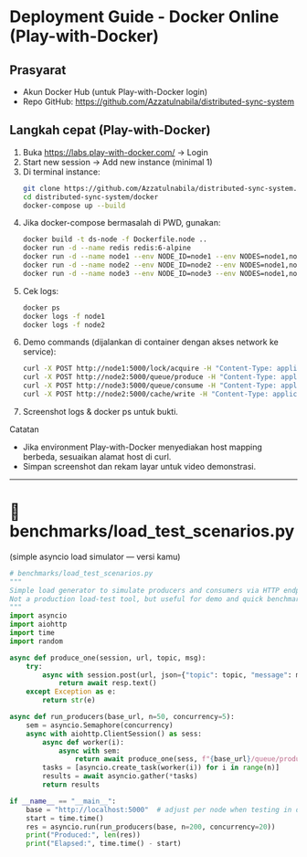 # Deployment Guide - Docker Online (Play-with-Docker)

## Prasyarat
- Akun Docker Hub (untuk Play-with-Docker login)
- Repo GitHub: https://github.com/Azzatulnabila/distributed-sync-system

## Langkah cepat (Play-with-Docker)
1. Buka https://labs.play-with-docker.com/ → Login
2. Start new session → Add new instance (minimal 1)
3. Di terminal instance:
   ```bash
   git clone https://github.com/Azzatulnabila/distributed-sync-system.git
   cd distributed-sync-system/docker
   docker-compose up --build

4. Jika docker-compose bermasalah di PWD, gunakan:
   ```bash
   docker build -t ds-node -f Dockerfile.node ..
   docker run -d --name redis redis:6-alpine
   docker run -d --name node1 --env NODE_ID=node1 --env NODES=node1,node2,node3 --env REDIS_HOST=redis ds-node
   docker run -d --name node2 --env NODE_ID=node2 --env NODES=node1,node2,node3 --env REDIS_HOST=redis ds-node
   docker run -d --name node3 --env NODE_ID=node3 --env NODES=node1,node2,node3 --env REDIS_HOST=redis ds-node

5. Cek logs:
   ```bash
   docker ps
   docker logs -f node1
   docker logs -f node2

6. Demo commands (dijalankan di container dengan akses network ke service):
   ```bash
   curl -X POST http://node1:5000/lock/acquire -H "Content-Type: application/json" -d '{"resource":"r1","mode":"exclusive"}'
   curl -X POST http://node2:5000/queue/produce -H "Content-Type: application/json" -d '{"topic":"t","message":"hello"}'
   curl -X POST http://node3:5000/queue/consume -H "Content-Type: application/json" -d '{"topic":"t"}'
   curl -X POST http://node2:5000/cache/write -H "Content-Type: application/json" -d '{"key":"k1","value":"v1"}'

7. Screenshot logs & docker ps untuk bukti.

Catatan
- Jika environment Play-with-Docker menyediakan host mapping berbeda, sesuaikan alamat host di curl.
- Simpan screenshot dan rekam layar untuk video demonstrasi.


---

# 📁 benchmarks/load_test_scenarios.py
(simple asyncio load simulator — versi kamu)
```python
# benchmarks/load_test_scenarios.py
"""
Simple load generator to simulate producers and consumers via HTTP endpoints.
Not a production load-test tool, but useful for demo and quick benchmarking.
"""
import asyncio
import aiohttp
import time
import random

async def produce_one(session, url, topic, msg):
    try:
        async with session.post(url, json={"topic": topic, "message": msg}) as resp:
            return await resp.text()
    except Exception as e:
        return str(e)

async def run_producers(base_url, n=50, concurrency=5):
    sem = asyncio.Semaphore(concurrency)
    async with aiohttp.ClientSession() as sess:
        async def worker(i):
            async with sem:
                return await produce_one(sess, f"{base_url}/queue/produce", "load", f"msg-{i}")
        tasks = [asyncio.create_task(worker(i)) for i in range(n)]
        results = await asyncio.gather(*tasks)
        return results

if __name__ == "__main__":
    base = "http://localhost:5000"  # adjust per node when testing in docker online
    start = time.time()
    res = asyncio.run(run_producers(base, n=200, concurrency=20))
    print("Produced:", len(res))
    print("Elapsed:", time.time() - start)





